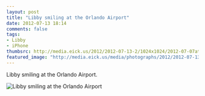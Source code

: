 ```yaml
---
layout: post
title: "Libby smiling at the Orlando Airport"
date: 2012-07-13 18:14
comments: false
tags: 
- Libby
- iPhone
thumbsrc: http://media.eick.us/2012/2012-07-13-2/1024x1024/2012-07-07at18.00.27.jpg
featured_image: "http://media.eick.us/media/photographs/2012/2012-07-13-2/2012-07-07at18.00.27.jpg"
---
```

Libby smiling at the Orlando Airport.

![Libby smiling at the Orlando Airport](http://media.eick.us/media/photographs/2012/2012-07-13-2/2012-07-07at18.00.27.jpg)

